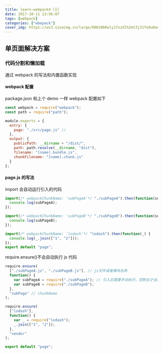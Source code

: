 ```yaml
---
title: learn-webpack4（三）
date: 2017-10-11 13:56:07
tags: [webpack]
categories: ["wbepack"]
cover_img: https://ws3.sinaimg.cn/large/006tNbRwly1fxzdlh2mt3j31fo0u0aer.jpg
---
```


## 单页面解决方案

### 代码分割和懒加载

通过 webpack 的写法和内置函数实现

#### webpack 配置

package.json 和上个 demo 一样
webpack 配置如下

<!--more-->

```javascript
const webpack = require("webpack");
const path = require("path");

module.exports = {
  entry: {
    page: "./src/page.js" //
  },
  output: {
    publicPath: __dirname + "/dist/",
    path: path.resolve(__dirname, "dist"),
    filename: "[name].bundle.js",
    chunkFilename: "[name].chunk.js"
  }
};
```

#### page.js 的写法

import 会自动运行引入的代码

```javascript
import(/* webpackChunkName: 'subPageA'*/ "./subPageA").then(function(subPageA) {
  console.log(subPageA);
});

import(/* webpackChunkName: 'subPageB'*/ "./subPageB").then(function(subPageB) {
  console.log(subPageB);
});

import(/* webpackChunkName: 'lodash'*/ "lodash").then(function(_) {
  console.log(_.join(["1", "2"]));
});
export default "page";
```

require.ensure()不会自动执行 js 代码

```javascript
require.ensure(
  ["./subPageA.js", "./subPageB.js"], // js文件或者模块名称
  function() {
    var subPageA = require("./subPageA"); // 引入后需要手动执行，控制台才会打印
    var subPageB = require("./subPageB");
  },
  "subPage" // chunkName
);

require.ensure(
  ["lodash"],
  function() {
    var _ = require("lodash");
    _.join(["1", "2"]);
  },
  "vendor"
);

export default "page";
```
